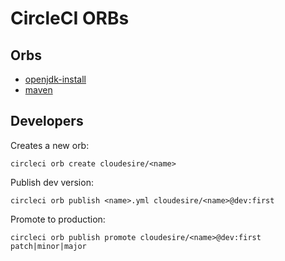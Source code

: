 CircleCI ORBs
=============

## Orbs

* [openjdk-install](https://circleci.com/orbs/registry/orb/cloudesire/openjdk-install)
* [maven](https://circleci.com/orbs/registry/orb/cloudesire/maven)

## Developers

Creates a new orb:

    circleci orb create cloudesire/<name>

Publish dev version:

    circleci orb publish <name>.yml cloudesire/<name>@dev:first

Promote to production:

    circleci orb publish promote cloudesire/<name>@dev:first patch|minor|major
